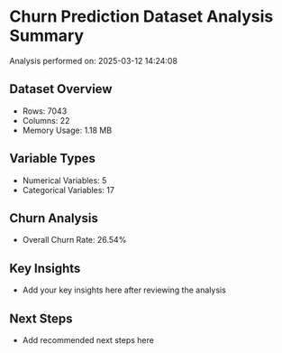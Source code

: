 # Churn Prediction Dataset Analysis Summary

Analysis performed on: 2025-03-12 14:24:08

## Dataset Overview
- Rows: 7043
- Columns: 22
- Memory Usage: 1.18 MB

## Variable Types
- Numerical Variables: 5
- Categorical Variables: 17

## Churn Analysis
- Overall Churn Rate: 26.54%

## Key Insights
- Add your key insights here after reviewing the analysis

## Next Steps
- Add recommended next steps here
